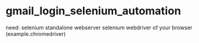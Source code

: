 # gmail_login_selenium_automation
need:
selenium standalone webserver
selenium
webdriver of your browser (example.chromedriver)
